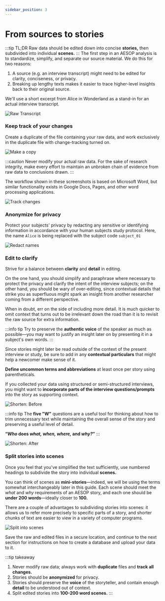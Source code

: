 ```yaml
---
sidebar_position: 3
---
```

# From sources to stories
:::tip TL;DR
Raw data should be edited down into concise __stories,__ then subdivided into individual __scenes.__
:::
The first step in an AESOP analysis is to standardize, simplify, and separate our source material. We do this for two reasons:

1. A source (e.g. an interview transcript) might need to be edited for clarity, conciseness, or privacy.
2. Breaking up lengthy texts makes it easier to trace higher-level insights back to their original source.

We'll use a short excerpt from Alice in Wonderland as a stand-in for an actual interview transcript.

![Raw Transcript](../img/rawtranscript.png)

### Keep track of your changes
Create a duplicate of the file containing your raw data, and work exclusively in the duplicate file with change-tracking turned on.

![Make a copy](../img/makeacopy.png)

:::caution
Never modify your actual raw data. For the sake of research integrity, make every effort to maintain an unbroken chain of evidence from raw data to conclusions drawn.
:::

The workflow shown in these screenshots is based on Microsoft Word, but similar functionality exists in Google Docs, Pages, and other word processing applications.

![Track changes](../img/trackchanges.png)

### Anonymize for privacy
Protect your subjects' privacy by redacting any sensitive or identifying information in accordance with your human subjects study protocol. Here, the name `Alice` is being replaced with the subject code `subject_01`

![Redact names](../img/redactnames.png)

### Edit to clarify
Strive for a balance between __clarity__ and __detail__ in editing. 

On the one hand, you should simplify and paraphrase where necessary to protect the privacy and clarify the intent of the interview subjects; on the other hand, you should be wary of over-editing, since contextual details that strike you as superfluous might spark an insight from another researcher coming from a different perspective.

When in doubt, err on the side of including more detail. It is much quicker to omit context that turns out to be irrelevant down the road than it is to revisit the raw source for extra information.

:::info tip
Try to preserve the __authentic voice__ of the speaker as much as possible—you may want to justify an insight later on by presenting it in a subject's own words.
:::

Since stories might later be read outside of the context of the present interview or study, be sure to add in any __contextual particulars__ that might help a newcomer make sense of it. 

__Define uncommon terms and abbreviations__ at least once per story using parentheticals. 

If you collected your data using structured or semi-structured interviews, you might want to __incorporate parts of the interview questions/prompts__ into the story as supporting context.  

![Shorten: Before](../img/shorten1.png)

:::info tip
The __five "W"__ questions are a useful tool for thinking about how to trim unnecessary text while maintaining the overall sense of the story and preserving a useful level of detail.

__“_Who_ does _what,_ _when,_ _where,_ and _why?_”__
:::

![Shorten: After](../img/shorten2.png)

### Split stories into scenes
Once you feel that you've simplified the text sufficiently, use numbered headings to subdivide the story into individual **scenes.** 

You can think of scenes as __mini-stories__—indeed, we will be using the terms somewhat interchangeably later in this guide. Each scene should meet the _what_ and _why_ requirements of an AESOP story, and each one should be __under 200 words__—ideally closer to __100.__ 

There are a couple of advantages to subdividing stories into scenes: it allows us to refer more precisely to specific parts of a story, and shorter chunks of text are easier to view in a variety of computer programs.

![Split into scenes](../img/scenes.png)

Save the raw and edited files in a secure location, and continue to the next section for instructions on how to create a database and upload your data to it.

:::tip takeaway
1. Never modify raw data; always work with __duplicate__ files and __track all changes.__
2. Stories should be __anonymized__ for privacy.
3. Stories should preserve the __voice__ of the storyteller, and contain enough __detail__ to be understood out of context.
4. Split edited stories into __100-200 word scenes.__
:::

